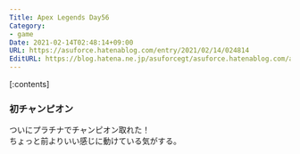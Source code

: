 ```yaml
---
Title: Apex Legends Day56
Category:
- game
Date: 2021-02-14T02:48:14+09:00
URL: https://asuforce.hatenablog.com/entry/2021/02/14/024814
EditURL: https://blog.hatena.ne.jp/asuforcegt/asuforce.hatenablog.com/atom/entry/26006613691296661
---
```


[:contents]

### 初チャンピオン

ついにプラチナでチャンピオン取れた！  
ちょっと前よりいい感じに動けている気がする。
